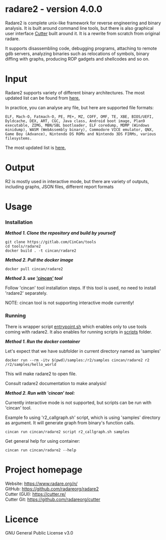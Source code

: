 # radare2 - version 4.0.0

Radare2 is complete unix-like framework for reverse engineering and binary analysis. It is built around command line tools, but there is also graphical user interface [Cutter](https://cutter.re/) built around it.
It is a rewrite from scratch from original radare.

It supports disassembling code, debugging programs, attaching to remote gdb servers, analyzing binaries such as relocations of symbols, binary diffing with graphs, producing ROP gadgets and shellcodes and so on.

# Input

Radare2 supports variety of different binary architectures. The most updated list  can be found from [here.](https://github.com/radareorg/radare2#architectures)

In practice, you can analyse any file, but here are supported file formats:

```
ELF, Mach-O, Fatmach-O, PE, PE+, MZ, COFF, OMF, TE, XBE, BIOS/UEFI, Dyldcache, DEX, ART, CGC, Java class, Android boot image, Plan9 executable, ZIMG, MBN/SBL bootloader, ELF coredump, MDMP (Windows minidump), WASM (WebAssembly binary), Commodore VICE emulator, QNX, Game Boy (Advance), Nintendo DS ROMs and Nintendo 3DS FIRMs, various filesystems.
```
The most updated list is [here.](https://github.com/radareorg/radare2#file-formats)

# Output

R2 is mostly used in interactive mode, but there are variety of outputs, including graphs, JSON files, different report formats

# Usage


### Installation

***Method 1. Clone the repository and build by yourself***

```
git clone https://gitlab.com/CinCan/tools
cd tools/radare2
docker build . -t cincan/radare2
```

***Method 2. Pull the docker image*** 

```
docker pull cincan/radare2
```

***Method 3. use ['cincan'](https://gitlab.com/CinCan/cincan-command) tool*** 

Follow 'cincan' tool installation steps. If this tool is used, no need to install 'radare2' separately.

NOTE: cincan tool is not supporting interactive mode currently!

### Running

There is wrapper script [entrypoint.sh](entrypoint.sh) which enables only to use tools coming with radare2. It also enables for running scripts in [scripts](scripts) folder.

***Method 1. Run the docker container***

Let's expect that we have subfolder in current directory named as 'samples'

```
docker run --rm -itv $(pwd)/samples:/r2/samples cincan/radare2 r2 /r2/samples/hello_world
```

This will make radare2 to open file.

Consult radare2 documentation to make analysis!


***Method 2. Run with 'cincan' tool:***

Currently interactive mode is not supported, but scripts can be run with 'cincan' tool.

Example fo using 'r2_callgraph.sh' script, which is using 'samples' directory as argument.
It will generate graph from binary's function calls.

```
cincan run cincan/radare2 script r2_callgraph.sh samples
```

Get general help for using container:

```
cincan run cincan/radare2 --help
```



# Project homepage

Website: https://www.radare.org/n/  
GitHub: https://github.com/radareorg/radare2  
Cutter (GUI): https://cutter.re/  
Cutter Git: https://github.com/radareorg/cutter

# Licence

GNU General Public License v3.0